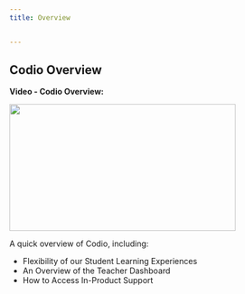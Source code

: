 ```yaml
---
title: Overview


---
```


## Codio Overview

**Video - Codio Overview:**

<p><a href="https://codio.wistia.com/medias/8m19lrg0vl?wvideo=8m19lrg0vl"><img src="https://embedwistia-a.akamaihd.net/deliveries/e104ea9c77fb17b01fb4a6ce3bfe2179.jpg?image_play_button_size=2x&amp;image_crop_resized=960x540&amp;image_play_button=1&amp;image_play_button_color=1e71e7e0" width="400" height="225" style="width: 400px; height: 225px;"></a></p>

A quick overview of Codio, including:

- Flexibility of our Student Learning Experiences
- An Overview of the Teacher Dashboard
- How to Access In-Product Support
